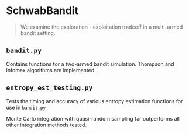 # SchwabBandit


> We examine the exploration - exploitation tradeoff in a multi-armed bandit setting.

## `bandit.py`
Contains functions for a two-armed bandit simulation. Thompson and Infomax algorithms are implemented.


## `entropy_est_testing.py`
Tests the timing and accuracy of various entropy estimation functions for use in `bandit.py`

Monte Carlo integration with quasi-random sampling far outperforms all other integration methods tested. 
